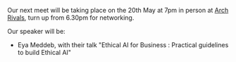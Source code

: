 Our next meet will be taking place on the 20th May at 7pm in person at [Arch Rivals](https://g.page/Archpub), turn up from 6.30pm for networking.

Our speaker will be:

*  Eya Meddeb, with their talk "Ethical AI for Business : Practical guidelines to build Ethical AI"
